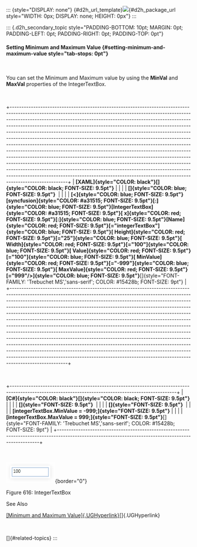 ::: {style="DISPLAY: none"}
[](ms-xhelp:///?Id=d2h_url_template){#d2h_url_template}![](!package_url!){#d2h_package_url style="WIDTH: 0px; DISPLAY: none; HEIGHT: 0px"}
:::

::: {.d2h_secondary_topic style="PADDING-BOTTOM: 10pt; MARGIN: 0pt; PADDING-LEFT: 0pt; PADDING-RIGHT: 0pt; PADDING-TOP: 0pt"}
#### Setting Minimum and Maximum Value {#setting-minimum-and-maximum-value style="tab-stops: 0pt"}

 

You can set the Minimum and Maximum value by using the **MinVal** and **MaxVal** properties of the IntegerTextBox.

 

+------------------------------------------------------------------------------------------------------------------------------------------------------------------------------------------------------------------------------------------------------------------------------------------------------------------------------------------------------------------------------------------------------------------------------------------------------------------------------------------------------------------------------------------------------------------------------------------------------------------------------------------------------------------------------------------------------------------------------------------------------------------------------------------------------------------------------------------------------------------------------------------------------------------------------------------------------------------------------------------------+
| **[XAML]{style="COLOR: black"}[]{style="COLOR: black; FONT-SIZE: 9.5pt"}**                                                                                                                                                                                                                                                                                                                                                                                                                                                                                                                                                                                                                                                                                                                                                                                                                                                                                                                     |
|                                                                                                                                                                                                                                                                                                                                                                                                                                                                                                                                                                                                                                                                                                                                                                                                                                                                                                                                                                                                |
| **[]{style="COLOR: blue; FONT-SIZE: 9.5pt"}**                                                                                                                                                                                                                                                                                                                                                                                                                                                                                                                                                                                                                                                                                                                                                                                                                                                                                                                                                  |
|                                                                                                                                                                                                                                                                                                                                                                                                                                                                                                                                                                                                                                                                                                                                                                                                                                                                                                                                                                                                |
| **[\<]{style="COLOR: blue; FONT-SIZE: 9.5pt"}[syncfusion]{style="COLOR: #a31515; FONT-SIZE: 9.5pt"}[:]{style="COLOR: blue; FONT-SIZE: 9.5pt"}[IntegerTextBox]{style="COLOR: #a31515; FONT-SIZE: 9.5pt"}[ x]{style="COLOR: red; FONT-SIZE: 9.5pt"}[:]{style="COLOR: blue; FONT-SIZE: 9.5pt"}[Name]{style="COLOR: red; FONT-SIZE: 9.5pt"}[=\"integerTextBox\"]{style="COLOR: blue; FONT-SIZE: 9.5pt"}[ Height]{style="COLOR: red; FONT-SIZE: 9.5pt"}[=\"25\"]{style="COLOR: blue; FONT-SIZE: 9.5pt"}[ Width]{style="COLOR: red; FONT-SIZE: 9.5pt"}[=\"100\"]{style="COLOR: blue; FONT-SIZE: 9.5pt"}[ Value]{style="COLOR: red; FONT-SIZE: 9.5pt"}[=\"100\"]{style="COLOR: blue; FONT-SIZE: 9.5pt"}[ MinValue]{style="COLOR: red; FONT-SIZE: 9.5pt"}[=\"-999\"]{style="COLOR: blue; FONT-SIZE: 9.5pt"}[ MaxValue]{style="COLOR: red; FONT-SIZE: 9.5pt"}[=\"999\"/\>]{style="COLOR: blue; FONT-SIZE: 9.5pt"}**[]{style="FONT-FAMILY: 'Trebuchet MS','sans-serif'; COLOR: #15428b; FONT-SIZE: 9pt"} |
+------------------------------------------------------------------------------------------------------------------------------------------------------------------------------------------------------------------------------------------------------------------------------------------------------------------------------------------------------------------------------------------------------------------------------------------------------------------------------------------------------------------------------------------------------------------------------------------------------------------------------------------------------------------------------------------------------------------------------------------------------------------------------------------------------------------------------------------------------------------------------------------------------------------------------------------------------------------------------------------------+

 

+----------------------------------------------------------------------------------------------------------------------------------------------------+
| **[C#]{style="COLOR: black"}[]{style="COLOR: black; FONT-SIZE: 9.5pt"}**                                                                           |
|                                                                                                                                                    |
| **[]{style="FONT-SIZE: 9.5pt"}**                                                                                                                   |
|                                                                                                                                                    |
| **[]{style="FONT-SIZE: 9.5pt"}**                                                                                                                   |
|                                                                                                                                                    |
| **[integerTextBox.MinValue = -999;]{style="FONT-SIZE: 9.5pt"}**                                                                                    |
|                                                                                                                                                    |
| **[integerTextBox.MaxValue = 999;]{style="FONT-SIZE: 9.5pt"}**[]{style="FONT-FAMILY: 'Trebuchet MS','sans-serif'; COLOR: #15428b; FONT-SIZE: 9pt"} |
+----------------------------------------------------------------------------------------------------------------------------------------------------+

 

![](ImagesExt/image30_560.png){border="0"}

Figure 616: IntegerTextBox

See Also

[[Minimum and Maximum Value]{.UGHyperlink}](ms-xhelp:///?Id=9eef4133-7da3-4c17-a048-f5288af76744)[]{.UGHyperlink}

 

[]{#related-topics}
:::
